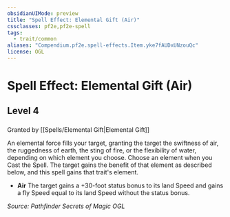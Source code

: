 ```yaml
---
obsidianUIMode: preview
title: "Spell Effect: Elemental Gift (Air)"
cssclasses: pf2e,pf2e-spell
tags:
  - trait/common
aliases: "Compendium.pf2e.spell-effects.Item.yke7fAUDxUNzouQc"
license: OGL
---
```

# Spell Effect: Elemental Gift (Air)
## Level 4
### 






Granted by [[Spells/Elemental Gift|Elemental Gift]]

An elemental force fills your target, granting the target the swiftness of air, the ruggedness of earth, the sting of fire, or the flexibility of water, depending on which element you choose. Choose an element when you Cast the Spell. The target gains the benefit of that element as described below, and this spell gains that trait's element.

*   **Air** The target gains a +30-foot status bonus to its land Speed and gains a fly Speed equal to its land Speed without the status bonus.

*Source: Pathfinder Secrets of Magic*
*OGL*